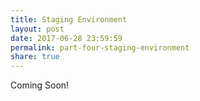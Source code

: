 ```yaml
---
title: Staging Environment
layout: post
date: 2017-06-28 23:59:59
permalink: part-four-staging-environment
share: true
---
```


Coming Soon!
